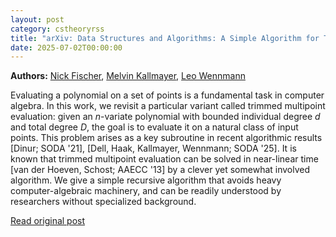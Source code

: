 ```yaml
---
layout: post
category: cstheoryrss
title: "arXiv: Data Structures and Algorithms: A Simple Algorithm for Trimmed Multipoint Evaluation"
date: 2025-07-02T00:00:00
---
```


**Authors:** [Nick Fischer](https://dblp.uni-trier.de/search?q=Nick+Fischer), [Melvin Kallmayer](https://dblp.uni-trier.de/search?q=Melvin+Kallmayer), [Leo Wennmann](https://dblp.uni-trier.de/search?q=Leo+Wennmann)

Evaluating a polynomial on a set of points is a fundamental task in computer
algebra. In this work, we revisit a particular variant called trimmed
multipoint evaluation: given an $n$-variate polynomial with bounded individual
degree $d$ and total degree $D$, the goal is to evaluate it on a natural class
of input points. This problem arises as a key subroutine in recent algorithmic
results [Dinur; SODA '21], [Dell, Haak, Kallmayer, Wennmann; SODA '25]. It is
known that trimmed multipoint evaluation can be solved in near-linear time [van
der Hoeven, Schost; AAECC '13] by a clever yet somewhat involved algorithm. We
give a simple recursive algorithm that avoids heavy computer-algebraic
machinery, and can be readily understood by researchers without specialized
background.

[Read original post](http://arxiv.org/abs/2507.00196v1)
